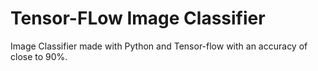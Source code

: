 # Tensor-FLow Image Classifier
Image Classifier made with Python and Tensor-flow with an accuracy of close to 90%.
